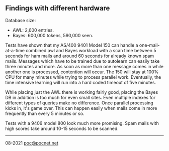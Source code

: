 ## Findings with different hardware
Database size:
- AWL: 2,600 entries.
- Bayes: 600,000 tokens, 590,000 seen.

Tests have shown that my AS/400 9401 Model 150 can handle a one-mail-at-a-time combined awl and Bayes workload with a scan time between 5 seconds for ham mails and around 60 seconds for already known spam mails. Messages which have to be trained due to autolearn can easily take three minutes and more.  As soon as more than one message comes in while another one is processed, contention will occur. The 150 will stay at 100% CPU for many minutes while trying to process parallel work. Eventually, the time intensive learning will run into a hard coded timeout of five minutes.

While placing just the AWL there is working fairly good, placing the Bayes DB in addition is too much for even small sites. Even multiple indexes for different types of queries make no difference. Once parallel processing kicks in, it's game over. This can happen easily when mails come in more frequently than every 5 minutes or so.

Tests with a 9406 model 800 look much more promising. Spam mails with high scores take around 10-15 seconds to be scanned.

----

08-2021 poc@pocnet.net
